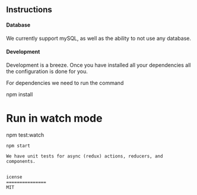 
## Instructions

#### Database

We currently support mySQL, as well as the ability to not use any database.

#### Development

Development is a breeze. Once you have installed all your dependencies all the configuration is done for you. 

For dependencies we need to run the command

npm install

# Run in watch mode
npm test:watch
```
npm start

We have unit tests for async (redux) actions, reducers, and components.


icense
===============
MIT
